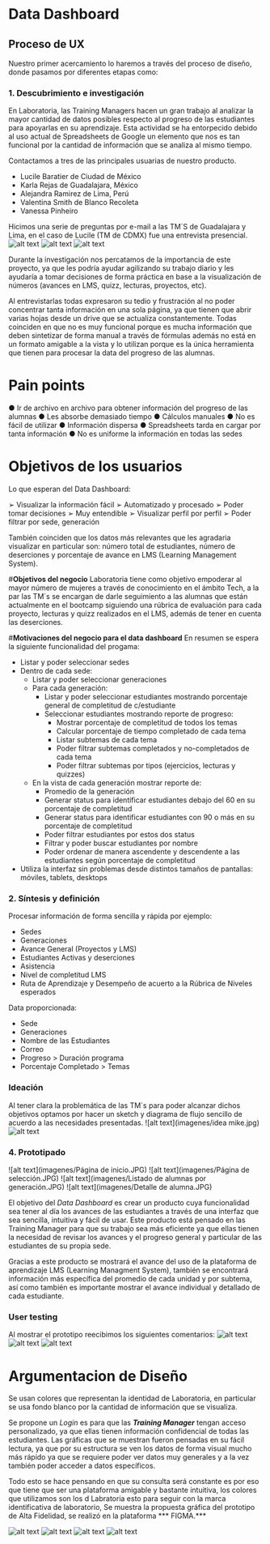 # **Data Dashboard**

## **Proceso de UX**

Nuestro primer acercamiento lo haremos a través del proceso de diseño, donde pasamos por diferentes etapas como:

### **1. Descubrimiento e investigación**
<!-- (En esta fase es donde vamos a tener ese proceso de investigación y acercamiento con el usuario, es donde vamos a obtener el conocimiento para poder saber a quién vamos a llegar, pero de manera más profunda. Es tener la empatía y el acercamiento necesario para conocerlo.

También vamos a tener en cuenta al negocio, sus objetivos y a los stakeholders(involucrados)). -->
En Laboratoria, las Training Managers hacen un gran trabajo al analizar la mayor cantidad de datos posibles respecto al progreso de las estudiantes para apoyarlas en su aprendizaje. Esta actividad se ha entorpecido debido al uso actual de Spreadsheets de Google un elemento que nos es tan funcional por la cantidad de información que se analiza al mismo tiempo.
<!-- __Usuarixs:__  (Toda la información que sepas de ellxs, ya sea porque las has podido observar o porque obtuviste datos directamente de ellas) -->
Contactamos a tres de las principales usuarias de nuestro producto.
*	Lucile Baratier de Ciudad de México
*	Karla Rejas de Guadalajara, México
*	Alejandra Ramirez  de  Lima, Perú
* Valentina Smith de Blanco Recoleta
* Vanessa Pinheiro
<!-- __Necesidades de las usuarias:__ -->
<!-- __Objetivos de las usuarias:__ (Lo que quieren o esperan lograr) -->
<!-- __Pain points:__ (En sus actividades diarias qué es lo que más les molesta u obstaculiza en el proceso de  realizar sus actividades/objetivos)
__Sentimientos:__(Sentimientos que les surgen dentro del proceso de sus actividades. Identificar cuáles predominan)
__Técnicas usadas en esta fase:__ (Sabemos que en este punto, tal vez, sólo has ocupado encuestas, no te olvides de documentar este proceso de recolección de datos) -->
Hicimos una serie de preguntas por e-mail a las TM´S de Guadalajara y Lima, en el caso de Lucile (TM de CDMX) fue una entrevista
presencial.
![alt text](imagenes/entrevista.JPG)
![alt text](imagenes/entrevista1.JPG)
![alt text](imagenes/entrevista2.JPG)

Durante la investigación nos percatamos de la importancia de este proyecto, ya que les podría ayudar agilizando su trabajo diario y les ayudaría a tomar decisiones de forma práctica en base a la visualización de números (avances en LMS, quizz, lecturas, proyectos, etc).

Al entrevistarlas todas expresaron su tedio y frustración al no poder concentrar tanta información en una sola página, ya que tienen que abrir varias hojas desde un drive que se actualiza constantemente. Todas coinciden en que no es muy funcional porque es mucha información que deben sintetizar de forma manual a través de fórmulas además no está en un formato amigable a la vista y lo utilizan porque es la única herramienta que tienen  para procesar la data del progreso de las alumnas.


# **Pain points**
●	Ir de archivo en archivo para obtener información del progreso de las alumnas
●	Les absorbe demasiado tiempo
●	Cálculos manuales
●	No es fácil de utilizar
●	Información dispersa
●	Spreadsheets tarda en  cargar  por tanta información
●	No es uniforme la información en todas las sedes

# **Objetivos de los usuarios**

Lo que esperan del Data Dashboard:

➢	Visualizar la información fácil
➢	Automatizado y procesado
➢	Poder tomar decisiones
➢	Muy entendible
➢	Visualizar perfil por perfil
➢	Poder filtrar por sede, generación

También coinciden que los datos más relevantes que les agradaria visualizar en particular son: número total de estudiantes, número de deserciones y porcentaje de avance en LMS (Learning Management System).

#**Objetivos del negocio**
Laboratoria tiene como objetivo empoderar al mayor número de mujeres a través de conocimiento en el ámbito Tech,  a la par las TM´s se encargan de darle seguimiento a las alumnas que están actualmente en el bootcamp siguiendo una rúbrica de evaluación para cada proyecto, lecturas y quizz realizados en el LMS, además de tener en cuenta las deserciones.

#**Motivaciones del negocio para el data dashboard**
En resumen se espera la siguiente funcionalidad del progama:

* Listar y poder seleccionar sedes
* Dentro de cada sede:
  * Listar y poder seleccionar generaciones
  * Para cada generación:
    * Listar y poder seleccionar estudiantes mostrando porcentaje general de completitud de c/estudiante
    * Seleccionar estudiantes mostrando reporte de progreso:
        * Mostrar porcentaje de completitud de todos los temas
        * Calcular porcentaje de tiempo completado de cada tema
        * Listar subtemas de cada tema
        * Poder filtrar subtemas completados y no-completados de cada tema
        * Poder filtrar subtemas por tipos (ejercicios, lecturas y quizzes)
  * En la vista de cada generación mostrar reporte de:
    * Promedio de la generación
    * Generar status para identificar estudiantes debajo del 60 en su porcentaje de completitud
    * Generar status para identificar estudiantes con 90 o más en su porcentaje de completitud
    * Poder filtrar estudiantes por estos dos status
    * Filtrar y poder buscar estudiantes por nombre
    * Poder ordenar de manera ascendente y descendente a las estudiantes según
    porcentaje de completitud
* Utiliza la interfaz sin problemas desde distintos tamaños de pantallas:
  móviles, tablets, desktops


### **2. Síntesis y definición**
<!-- (Dada la fase anterior de investigación, ahora vamos a tomar todos los datos más importantes y transformarlos en información valiosa para comenzar a orientarse a la solución. También vamos a entender lo que la empresa quiere de ese producto y comenzar a entender ambas visiones con el fin de encontrar un punto armónico) -->

<!-- __1. Cuáles crees que son los datos más importantes a tener en cuenta para el Data Dashboard:__

   - Sobre las estudiantes: -->
Procesar información de forma sencilla y rápida por ejemplo:

* Sedes
* Generaciones
* Avance General (Proyectos y LMS)
* Estudiantes Activas y deserciones  
* Asistencia
* Nivel de completitud LMS
* Ruta de Aprendizaje y Desempeño de acuerto a la Rúbrica de Niveles esperados
<!-- __2. Lo que los usuarios esperan obtener:__
__3. Insights:__ -->
Data proporcionada:
- Sede
- Generaciones
- Nombre de las Estudiantes
- Correo
- Progreso > Duración programa
- Porcentaje Completado > Temas

<!-- Data relacionada a los cursos:
- Temas
- Duración Temas
- Puntuación temas  -->

<!-- __5.Insights del negocio:__ -->

### **Ideación**
<!-- (Acá se comienza a pensar esa solución tomando en cuenta la información recopilada y procesada) -->
Al tener clara la problemática de las TM´s para poder alcanzar dichos objetivos optamos por hacer un sketch y diagrama de flujo sencillo de acuerdo a las necesidades presentadas.
![alt text](imagenes/idea mike.jpg)
![alt text](imagenes/sketch.jpg)

### **4. Prototipado**
<!-- (Esta es la fase creativa, donde se comienza a construir el Data dashboard con la información obtenida de las fases anteriores. Se reafirma crear la experiencia de usuario, donde la solución resuelve necesidades y facilita la vida)
Sketch: (Adjuntar liga)Prototipo en figma: (Adjuntar liga) -->
![alt text](imagenes/Página de inicio.JPG)
![alt text](imagenes/Página de selección.JPG)
![alt text](imagenes/Listado de alumnas por generación.JPG)
![alt text](imagenes/Detalle de alumna.JPG)


El objetivo del *Data Dashboard* es crear un producto cuya funcionalidad sea tener al día los avances de las estudiantes a través de una interfaz que sea sencilla, intuitiva y fácil de usar. Este producto está pensado en las Training Manager para que su trabajo sea más eficiente ya que ellas tienen la necesidad de revisar los avances y el progreso general y particular de las estudiantes de su propia sede.

Gracias a este producto se mostrará el avance del uso de la plataforma de aprendizaje LMS (Learning Managment System), también se encontrará información más específica del promedio de cada unidad y por subtema, así como también es importante mostrar el avance individual y detallado de cada estudiante.

### **User testing**
<!-- (Si deseas validar tu propuesta, acércate a tu usuario y que te de feedback con el fin de mejorar tu producto en beneficio del negocio y de tu usuarix). -->
Al mostrar el prototipo reecibimos los siguientes comentarios:
![alt text](imagenes/comentarios.JPG)
![alt text](imagenes/comentarios1.JPG)
![alt text](imagenes/lucileanotaciones.jpeg)


# Argumentacion de Diseño
Se usan colores que representan la identidad de Laboratoria, en particular se usa fondo blanco por la cantidad de información que se visualiza.

Se propone un *Login* es para que las ***Training Manager***  tengan acceso personalizado, ya que ellas tienen información confidencial de todas las estudiantes. Las gráficas que se muestran fueron pensadas en su fácil lectura, ya que por su estructura se ven los datos de forma visual mucho más rápido ya que se requiere poder ver datos muy generales y a la vez también poder acceder a datos específicos.

Todo esto se hace pensando en que su consulta será constante es por eso que tiene que ser una plataforma amigable y bastante intuitiva, los colores que utilizamos son los d Labratoria esto para seguir con la marca identificativa de laboratorio, Se muestra la propuesta gráfica del prototipo de Alta Fidelidad, se realizó en la plataforma *** FIGMA.***

![alt text](imagenes/1.jpg)
![alt text](imagenes/2.jpg)
![alt text](imagenes/3.jpg)
![alt text](imagenes/4.jpg)
